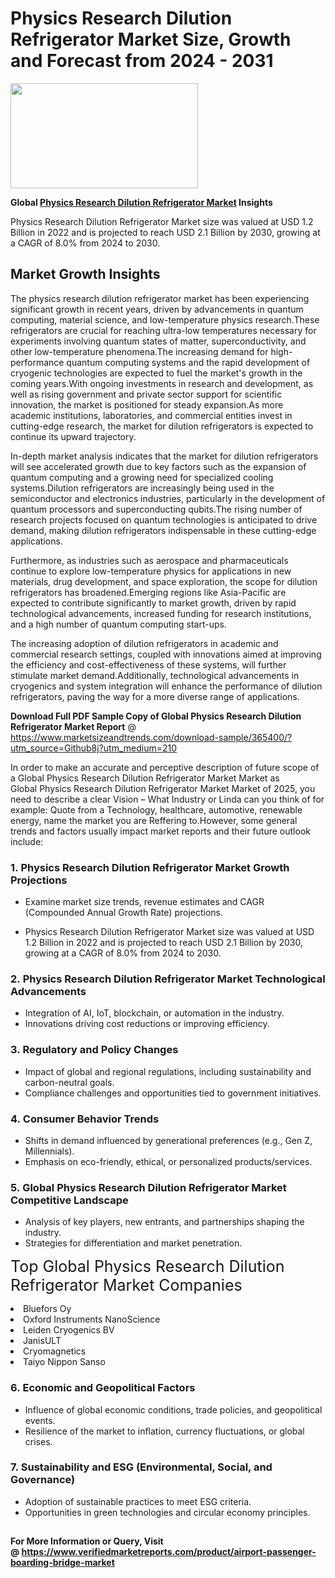 <H1>Physics Research Dilution Refrigerator Market Size, Growth and Forecast from 2024 - 2031</H1><img class="aligncenter size-medium wp-image-584254" src="https://thirdeyenews.in/wp-content/uploads/2024/09/Global-Market-Research-300x168.jpeg" alt="" width="300" height="168" /><p><strong>Global&nbsp;<a href="https://www.marketsizeandtrends.com/download-sample/365400/?utm_source=Github8j?utm_medium=210">Physics Research Dilution Refrigerator Market</a> Insights</strong></p><p>Physics Research Dilution Refrigerator Market size was valued at USD 1.2 Billion in 2022 and is projected to reach USD 2.1 Billion by 2030, growing at a CAGR of 8.0% from 2024 to 2030.</p><p><h2>Market Growth Insights</h2> <p>The physics research dilution refrigerator market has been experiencing significant growth in recent years, driven by advancements in quantum computing, material science, and low-temperature physics research.These refrigerators are crucial for reaching ultra-low temperatures necessary for experiments involving quantum states of matter, superconductivity, and other low-temperature phenomena.The increasing demand for high-performance quantum computing systems and the rapid development of cryogenic technologies are expected to fuel the market's growth in the coming years.With ongoing investments in research and development, as well as rising government and private sector support for scientific innovation, the market is positioned for steady expansion.As more academic institutions, laboratories, and commercial entities invest in cutting-edge research, the market for dilution refrigerators is expected to continue its upward trajectory.</p> <p>In-depth market analysis indicates that the market for dilution refrigerators will see accelerated growth due to key factors such as the expansion of quantum computing and a growing need for specialized cooling systems.Dilution refrigerators are increasingly being used in the semiconductor and electronics industries, particularly in the development of quantum processors and superconducting qubits.The rising number of research projects focused on quantum technologies is anticipated to drive demand, making dilution refrigerators indispensable in these cutting-edge applications.</p> <p>Furthermore, as industries such as aerospace and pharmaceuticals continue to explore low-temperature physics for applications in new materials, drug development, and space exploration, the scope for dilution refrigerators has broadened.Emerging regions like Asia-Pacific are expected to contribute significantly to market growth, driven by rapid technological advancements, increased funding for research institutions, and a high number of quantum computing start-ups.</p> <p>The increasing adoption of dilution refrigerators in academic and commercial research settings, coupled with innovations aimed at improving the efficiency and cost-effectiveness of these systems, will further stimulate market demand.Additionally, technological advancements in cryogenics and system integration will enhance the performance of dilution refrigerators, paving the way for a more diverse range of applications.</p> <p><span class=""><strong>Download Full PDF Sample Copy of Global Physics Research Dilution Refrigerator Market Report</strong> @ <a href="https://www.marketsizeandtrends.com/download-sample/365400/?utm_source=Github8j?utm_medium=210" target="_blank">https://www.marketsizeandtrends.com/download-sample/365400/?utm_source=Github8j?utm_medium=210</a></span></p><p>In order to make an accurate and perceptive description of future scope of a Global&nbsp;Physics Research Dilution Refrigerator Market Market as Global&nbsp;Physics Research Dilution Refrigerator Market Market of 2025, you need to describe a clear Vision &ndash; What Industry or Linda can you think of for example: Quote from a Technology, healthcare, automotive, renewable energy, name the market you are Reffering to.However, some general trends and factors usually impact market reports and their future outlook include:</p><h3>1.&nbsp;<strong>Physics Research Dilution Refrigerator Market Growth Projections</strong></h3><ul><li>Examine market size trends, revenue estimates and CAGR (Compounded Annual Growth Rate) projections.</li><li><p>Physics Research Dilution Refrigerator Market size was valued at USD 1.2 Billion in 2022 and is projected to reach USD 2.1 Billion by 2030, growing at a CAGR of 8.0% from 2024 to 2030.</p></li></ul><h3>2.&nbsp;<strong>Physics Research Dilution Refrigerator Market Technological Advancements</strong></h3><ul><li>Integration of AI, IoT, blockchain, or automation in the industry.</li><li>Innovations driving cost reductions or improving efficiency.</li></ul><h3>3.&nbsp;<strong>Regulatory and Policy Changes</strong></h3><ul><li>Impact of global and regional regulations, including sustainability and carbon-neutral goals.</li><li>Compliance challenges and opportunities tied to government initiatives.</li></ul><h3>4.&nbsp;<strong>Consumer Behavior Trends</strong></h3><ul><li>Shifts in demand influenced by generational preferences (e.g., Gen Z, Millennials).</li><li>Emphasis on eco-friendly, ethical, or personalized products/services.</li></ul><h3>5.&nbsp;<strong>Global Physics Research Dilution Refrigerator Market Competitive Landscape</strong></h3><ul><li>Analysis of key players, new entrants, and partnerships shaping the industry.</li><li>Strategies for differentiation and market penetration.</li></ul><p data-pm-slice="1 1 []"><span style="color: inherit; font-family: inherit; font-size: 25px;">Top Global Physics Research Dilution Refrigerator Market Companies</span></p><div class="" data-test-id=""><p><li>Bluefors Oy</li><li> Oxford Instruments NanoScience</li><li> Leiden Cryogenics BV</li><li> JanisULT</li><li> Cryomagnetics</li><li> Taiyo Nippon Sanso</li></p></div><h3>6.&nbsp;<strong>Economic and Geopolitical Factors</strong></h3><ul><li>Influence of global economic conditions, trade policies, and geopolitical events.</li><li>Resilience of the market to inflation, currency fluctuations, or global crises.</li></ul><h3>7.&nbsp;<strong>Sustainability and ESG (Environmental, Social, and Governance)</strong></h3><ul><li>Adoption of sustainable practices to meet ESG criteria.</li><li>Opportunities in green technologies and circular economy principles.</li></ul><h2><strong style="font-size: 14px;">For More Information or Query, Visit @&nbsp;</strong><a style="background-color: #ffffff; font-size: 14px;" href="https://www.marketsizeandtrends.com/report/physics-research-dilution-refrigerator-market/" target="_blank">https://www.verifiedmarketreports.com/product/airport-passenger-boarding-bridge-market</a></h2>